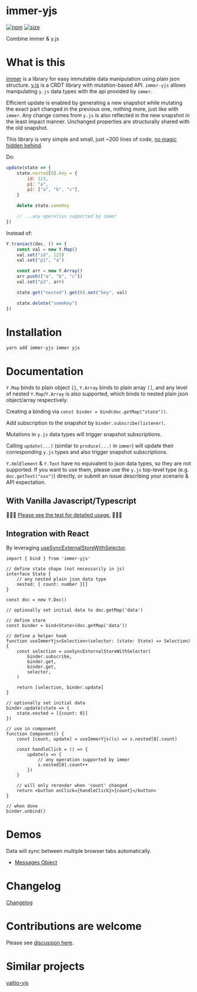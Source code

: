 # immer-yjs

[![npm](https://img.shields.io/npm/v/immer-yjs.svg)](https://www.npmjs.com/package/immer-yjs)
[![size](https://img.shields.io/bundlephobia/minzip/immer-yjs)](https://bundlephobia.com/result?p=immer-yjs)

Combine immer & y.js


# What is this
[immer](https://github.com/immerjs/immer) is a library for easy immutable data manipulation using plain json structure. [y.js](https://github.com/yjs/yjs) is a CRDT library with mutation-based API. `immer-yjs` allows manipulating `y.js` data types with the api provided by `immer`.

Efficient update is enabled by generating a new snapshot while mutating the exact part changed in the previous one, nothing more, just like with `immer`. Any change comes from `y.js` is also reflected in the new snapshot in the least impact manner. Unchanged properties are structurally shared with the old snapshot.

This library is very simple and small, just ~200 lines of code, [no magic hidden behind](https://github.com/sep2/immer-yjs/blob/main/packages/immer-yjs/src/immer-yjs.ts).

Do:
```js
update(state => {
    state.nested[0].key = {
        id: 123,
        p1: "a",
        p2: ["a", "b", "c"],
    }

    delete state.someKey

    // ...any operation supported by immer
})
```

Instead of:
```js
Y.transact(doc, () => {
    const val = new Y.Map()
    val.set("id", 123)
    val.set("p1", "a")

    const arr = new Y.Array()
    arr.push(["a", "b", "c"])
    val.set("p2", arr)

    state.get("nested").get(0).set("key", val)

    state.delete("someKey")
})
```


# Installation
`yarn add immer-yjs immer yjs`


# Documentation

`Y.Map` binds to plain object `{}`, `Y.Array` binds to plain array `[]`, and any level of nested `Y.Map`/`Y.Array` is also supported, which binds to nested plain json object/array respectively.

Creating a binding via `const binder = bind(doc.getMap("state"))`.

Add subscription to the snapshot by `binder.subscribe(listener)`.

Mutations in `y.js` data types will trigger snapshot subscriptions.

Calling `update(...)` (similar to `produce(...)` in `immer`) will update their corresponding `y.js` types and also trigger snapshot subscriptions.

`Y.XmlElement` & `Y.Text` have no equivalent to json data types, so they are not supported. If you want to use them, please use the `y.js` top-level type (e.g. `doc.getText("xxx")`) directly, or submit an issue describing your scenario & API expectation.


## With Vanilla Javascript/Typescript

🚀🚀🚀 [Please see the test for detailed usage.](https://github.com/sep2/immer-yjs/blob/main/packages/immer-yjs/src/immer-yjs.test.ts) 🚀🚀🚀


## Integration with React
By leveraging [useSyncExternalStoreWithSelector](https://github.com/reactwg/react-18/discussions/86).

```tsx
import { bind } from 'immer-yjs'

// define state shape (not necessarily in js)
interface State {
    // any nested plain json data type
    nested: { count: number }[]
}

const doc = new Y.Doc()

// optionally set initial data to doc.getMap('data')

// define store
const binder = bind<State>(doc.getMap('data'))

// define a helper hook
function useImmerYjs<Selection>(selector: (state: State) => Selection) {
    const selection = useSyncExternalStoreWithSelector(
        binder.subscribe,
        binder.get,
        binder.get,
        selector,
    )

    return [selection, binder.update]
}

// optionally set initial data
binder.update(state => {
    state.nested = [{count: 0}]
})

// use in component
function Component() {
    const [count, update] = useImmerYjs((s) => s.nested[0].count)

    const handleClick = () => {
        update(s => {
            // any operation supported by immer
            s.nested[0].count++
        })
    }

    // will only rerender when 'count' changed
    return <button onClick={handleClick}>{count}</button>
}

// when done
binder.unbind()
```


# Demos
Data will sync between multiple browser tabs automatically.
* [Messages Object](https://codesandbox.io/s/immer-yjs-demo-6e0znb)


# Changelog
[Changelog](https://github.com/sep2/immer-yjs/blob/main/packages/immer-yjs/CHANGELOG.md)


# Contributions are welcome
Please see [discussion here](https://github.com/sep2/immer-yjs/issues/1).


# Similar projects
[valtio-yjs](https://github.com/dai-shi/valtio-yjs)
